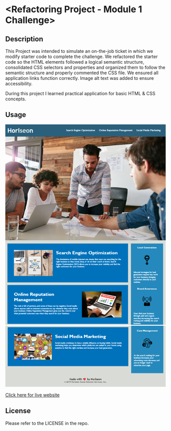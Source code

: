 # <Refactoring Project - Module 1 Challenge>

## Description

This Project was intended to simulate an on-the-job ticket in which we modify starter code to complete the challenge. We refactored the starter code so the HTML elements followed a logical semantic structure, consolidated CSS selectors and properties and organized them to follow the semantic structure and properly commented the CSS file. We ensured all application links function correctly. Image alt text was added to ensure accessibility.

During this project I learned practical application for basic HTML & CSS concepts.


## Usage

![alt text](/assets/images/Horiseon%20Page%201.png)
![alt text](/assets/images/Horiseon%20Page%202.png)

[Click here for live website](https://jjsdunc88.github.io/refactoring-project/#online-reputation-management)


## License

Please refer to the LICENSE in the repo.